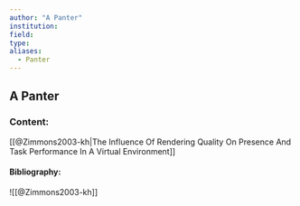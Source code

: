 ```yaml
---
author: "A Panter"
institution:
field:
type:
aliases:
  - Panter
---
```


## A Panter

### Content:
[[@Zimmons2003-kh|The Influence Of Rendering Quality On Presence And Task Performance In A Virtual Environment]]

#### Bibliography:

![[@Zimmons2003-kh]]
